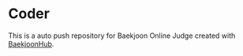 # Coder
This is a auto push repository for Baekjoon Online Judge created with [BaekjoonHub](https://github.com/BaekjoonHub/BaekjoonHub).
